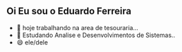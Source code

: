 ## Oi Eu sou o Eduardo Ferreira 

- 🔭 hoje trabalhando na area de tesouraria... 
- 🌱 Estudando Analise e Desenvolvimentos de Sistemas..  
- 😄 ele/dele



